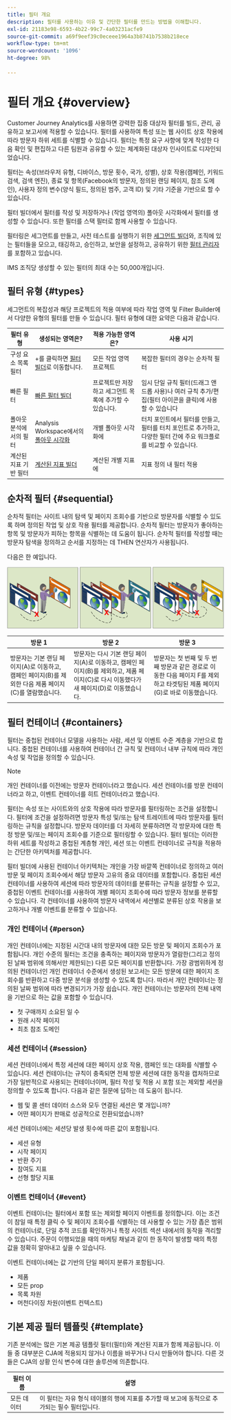 ```yaml
---
title: 필터 개요
description: 필터를 사용하는 이유 및 간단한 필터를 만드는 방법을 이해합니다.
exl-id: 21183e98-6593-4b22-99c7-4a03231acfe9
source-git-commit: a69f9eef39c0eceee1964a3b8741b7538b218ece
workflow-type: tm+mt
source-wordcount: '1096'
ht-degree: 98%

---
```



# 필터 개요 {#overview}

Customer Journey Analytics를 사용하면 강력한 집중 대상자 필터를 빌드, 관리, 공유하고 보고서에 적용할 수 있습니다. 필터를 사용하여 특성 또는 웹 사이트 상호 작용에 따라 방문자 하위 세트를 식별할 수 있습니다. 필터는 특정 요구 사항에 맞게 작성한 다음 확인 및 편집하고 다른 팀원과 공유할 수 있는 체계화된 대상자 인사이트로 디자인되었습니다.

필터는 속성(브라우저 유형, 디바이스, 방문 횟수, 국가, 성별), 상호 작용(캠페인, 키워드 검색, 검색 엔진), 종료 및 항목(Facebook의 방문자, 정의된 랜딩 페이지, 참조 도메인), 사용자 정의 변수(양식 필드, 정의된 범주, 고객 ID) 및 기타 기준을 기반으로 할 수 있습니다.

필터 빌더에서 필터를 작성 및 저장하거나 (작업 영역의) 폴아웃 시각화에서 필터를 생성할 수 있습니다. 또한 필터를 스택 필터로 함께 사용할 수 있습니다.

필터링은 세그먼트를 만들고, 사전 테스트를 실행하기 위한 [세그먼트 빌더](/help/components/filters/create-filters.md)와, 조직에 있는 필터들을 모으고, 태깅하고, 승인하고, 보안을 설정하고, 공유하기 위한 [필터 관리자](/help/components/filters/manage-filters.md)를 포함하고 있습니다.

IMS 조직당 생성할 수 있는 필터의 최대 수는 50,000개입니다.

## 필터 유형 {#types}

세그먼트의 복잡성과 해당 프로젝트의 적용 여부에 따라 작업 영역 및 Filter Builder에서 다양한 유형의 필터를 만들 수 있습니다. 필터 유형에 대한 요약은 다음과 같습니다.

| 필터 유형 | 생성되는 영역은? | 적용 가능한 영역은? | 사용 시기 |
| --- | --- | --- | --- |
| 구성 요소 목록 필터 | +를 클릭하면 [필터 빌더](/help/components/filters/create-filters.md)로 이동합니다. | 모든 작업 영역 프로젝트 | 복잡한 필터의 경우는 순차적 필터 |
| 빠른 필터 | [빠른 필터 빌더](/help/components/filters/quick-filters.md) | 프로젝트만 저장하고 세그먼트 목록에 추가할 수 있습니다. | 임시 단일 규칙 필터(드래그 앤 드롭 사용)나 여러 규칙 추가/편집(필터 아이콘을 클릭)에 사용할 수 있습니다 |
| 폴아웃 분석에서의 필터 | Analysis Workspace에서의 [폴아웃 시각화](/help/analysis-workspace/visualizations/fallout/compare-segments-fallout.md) | 개별 폴아웃 시각화에 | 터치 포인트에서 필터를 만들고, 필터를 터치 포인트로 추가하고, 다양한 필터 간에 주요 워크플로를 비교할 수 있습니다. |
| 계산된 지표 기반 필터 | [계산된 지표 빌더](https://experienceleague.adobe.com/docs/analytics/components/calculated-metrics/calcmetric-workflow/metrics-with-segments.html) | 계산된 개별 지표에 | 지표 정의 내 필터 적용 |

## 순차적 필터 {#sequential}

순차적 필터는 사이트 내의 탐색 및 페이지 조회수를 기반으로 방문자를 식별할 수 있도록 하며 정의된 작업 및 상호 작용 필터를 제공합니다. 순차적 필터는 방문자가 좋아하는 항목 및 방문자가 피하는 항목을 식별하는 데 도움이 됩니다. 순차적 필터를 작성할 때는 방문자 탐색을 정의하고 순서를 지정하는 데 THEN 연산자가 사용됩니다.

다음은 한 예입니다.

![](assets/sequential_fil.png)

| 방문 1 | 방문 2 | 방문 3 |
| --- | --- | --- |
| 방문자는 기본 랜딩 페이지(A)로 이동하고, 캠페인 페이지(B)를 제외한 다음 제품 페이지(C)를 열람했습니다. | 방문자는 다시 기본 랜딩 페이지(A)로 이동하고, 캠페인 페이지(B)를 제외하고, 제품 페이지(C)로 다시 이동했다가 새 페이지(D)로 이동했습니다. | 방문자는 첫 번째 및 두 번째 방문과 같은 경로로 이동한 다음 페이지 F를 제외하고 타겟팅된 제품 페이지(G)로 바로 이동했습니다. |

## 필터 컨테이너 {#containers}

필터는 중첩된 컨테이너 모델을 사용하는 사람, 세션 및 이벤트 수준 계층을 기반으로 합니다. 중첩된 컨테이너를 사용하여 컨테이너 간 규칙 및 컨테이너 내부 규칙에 따라 개인 속성 및 작업을 정의할 수 있습니다.

>[!NOTE]
>개인 컨테이너를 이전에는 방문자 컨테이너라고 했습니다. 세션 컨테이너를 방문 컨테이너라고 하고, 이벤트 컨테이너를 히트 컨테이너라고 했습니다.

필터는 속성 또는 사이트와의 상호 작용에 따라 방문자를 필터링하는 조건을 설정합니다. 필터에 조건을 설정하려면 방문자 특성 및/또는 탐색 트레이트에 따라 방문자를 필터링하는 규칙을 설정합니다. 방문자 데이터를 더 자세히 분류하려면 각 방문자에 대한 특정 방문 및/또는 페이지 조회수를 기준으로 필터링할 수 있습니다. 필터 빌더는 이러한 하위 세트를 작성하고 중첩된 계층형 개인, 세션 또는 이벤트 컨테이너로 규칙을 적용하는 간단한 아키텍처를 제공합니다.

필터 빌더에 사용된 컨테이너 아키텍처는 개인을 가장 바깥쪽 컨테이너로 정의하고 여러 방문 및 페이지 조회수에서 해당 방문자 고유의 중요 데이터를 포함합니다. 중첩된 세션 컨테이너를 사용하여 세션에 따라 방문자의 데이터를 분류하는 규칙을 설정할 수 있고, 중첩된 이벤트 컨테이너를 사용하여 개별 페이지 조회수에 따라 방문자 정보를 분류할 수 있습니다. 각 컨테이너를 사용하여 방문자 내역에서 세션별로 분류된 상호 작용을 보고하거나 개별 이벤트를 분류할 수 있습니다.

### 개인 컨테이너 {#person}

개인 컨테이너에는 지정된 시간대 내의 방문자에 대한 모든 방문 및 페이지 조회수가 포함됩니다. 개인 수준의 필터는 조건을 충족하는 페이지와 방문자가 열람한(그리고 정의된 날짜 범위에 의해서만 제한되는) 다른 모든 페이지를 반환합니다. 가장 광범위하게 정의된 컨테이너인 개인 컨테이너 수준에서 생성된 보고서는 모든 방문에 대한 페이지 조회수를 반환하고 다중 방문 분석을 생성할 수 있도록 합니다. 따라서 개인 컨테이너는 정의된 날짜 범위에 따라 변경되기가 가장 쉽습니다.
개인 컨테이너는 방문자의 전체 내역을 기반으로 하는 값을 포함할 수 있습니다.

* 첫 구매까지 소요된 일 수
* 원래 시작 페이지
* 최초 참조 도메인

### 세션 컨테이너 {#session}

세션 컨테이너에서 특정 세션에 대한 페이지 상호 작용, 캠페인 또는 대화를 식별할 수 있습니다. 세션 컨테이너는 규칙이 충족되면 전체 방문 세션에 대한 동작을 캡처하므로 가장 일반적으로 사용되는 컨테이너이며, 필터 작성 및 적용 시 포함 또는 제외할 세션을 정의할 수 있도록 합니다. 다음과 같은 질문에 답하는 데 도움이 됩니다.

* 웹 및 콜 센터 데이터 소스와 모두 연결된 세션은 몇 개입니까?
* 어떤 페이지가 판매로 성공적으로 전환되었습니까?

세션 컨테이너에는 세션당 발생 횟수에 따른 값이 포함됩니다.

* 세션 유형
* 시작 페이지
* 반환 주기
* 참여도 지표
* 선형 할당 지표

### 이벤트 컨테이너 {#event}

이벤트 컨테이너는 필터에서 포함 또는 제외할 페이지 이벤트를 정의합니다. 이는 조건이 참일 때 특정 클릭 수 및 페이지 조회수를 식별하는 데 사용할 수 있는 가장 좁은 범위의 컨테이너로, 단일 추적 코드를 확인하거나 특정 사이트 섹션 내에서의 동작을 격리할 수 있습니다. 주문이 이행되었을 때의 마케팅 채널과 같이 한 동작이 발생할 때의 특정 값을 정확히 알아내고 싶을 수 있습니다.

이벤트 컨테이너에는 값 기반의 단일 페이지 분류가 포함됩니다.

* 제품
* 모든 prop
* 목록 차원
* 머천다이징 차원(이벤트 컨텍스트)

## 기본 제공 필터 템플릿 {#template}

기존 분석에는 많은 기본 제공 템플릿 필터(필터)와 계산된 지표가 함께 제공됩니다. 이들 중 대부분은 CJA에 적용되지 않거나 이름을 바꾸거나 다시 만들어야 합니다. 다른 것들은 CJA의 상황 인식 변수에 대한 솔루션에 의존합니다.

| 필터 이름 | 설명 |
| --- | --- |
| 모든 데이터 | 이 필터는 자유 형식 테이블의 행에 지표를 추가할 때 보고에 동적으로 추가되는 필수 필터입니다. |
